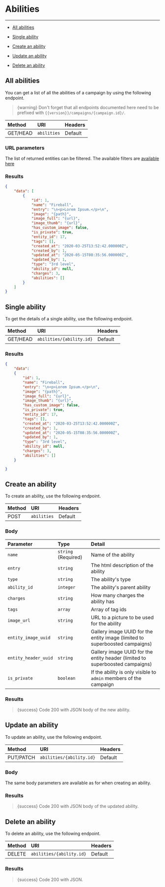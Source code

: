 # Abilities

---

- [All abilities](#all-abilities)

- [Single ability](#ability)
- [Create an ability](#create-ability)
- [Update an ability](#update-ability)
- [Delete an ability](#delete-ability)

<a name="all-abilities"></a>
## All abilities

You can get a list of all the abilities of a campaign by using the following endpoint.

> {warning} Don't forget that all endpoints documented here need to be prefixed with `{{version}}/campaigns/{campaign.id}/`.


| Method | URI | Headers |
| :- |   :-   |  :-  |
| GET/HEAD | `abilities` | Default |

### URL parameters

The list of returned entities can be filtered. The available filters are [available here](/api-docs/{{version}}/filters)


### Results
```json
{
    "data": [
        {
            "id": 1,
            "name": "Fireball",
            "entry": "\n<p>Lorem Ipsum.</p>\n",
            "image": "{path}",
            "image_full": "{url}",
            "image_thumb": "{url}",
            "has_custom_image": false,
            "is_private": true,
            "entity_id": 17,
            "tags": [],
            "created_at": "2020-03-25T13:52:42.000000Z",
            "created_by": 1,
            "updated_at": "2020-05-15T08:35:56.000000Z",
            "updated_by": 1,
            "type": "3rd level",
            "ability_id": null,
            "charges": 3,
            "abilities": []
        }
    ]
}
```


<a name="ability"></a>
## Single ability

To get the details of a single ability, use the following endpoint.

| Method | URI | Headers |
| :- |   :-   |  :-  |
| GET/HEAD | `abilities/{ability.id}` | Default |

### Results
```json
{
    "data":
    {
        "id": 1,
        "name": "Fireball",
        "entry": "\n<p>Lorem Ipsum.</p>\n",
        "image": "{path}",
        "image_full": "{url}",
        "image_thumb": "{url}",
        "has_custom_image": false,
        "is_private": true,
        "entity_id": 17,
        "tags": [],
        "created_at": "2020-03-25T13:52:42.000000Z",
        "created_by": 1,
        "updated_at": "2020-05-15T08:35:56.000000Z",
        "updated_by": 1,
        "type": "3rd level",
        "ability_id": null,
        "charges": 3,
        "abilities": []
    }

}
```


<a name="create-ability"></a>
## Create an ability

To create an ability, use the following endpoint.

| Method | URI | Headers |
| :- |   :-   |  :-  |
| POST | `abilities` | Default |

### Body

| Parameter | Type | Detail |
| :- |   :-   |  :-  |
| `name` | `string` (Required) | Name of the ability |
| `entry` | `string` | The html description of the ability |
| `type` | `string` | The ability's type |
| `ability_id` | `integer` | The ability's parent ability |
| `charges` | `string` | How many charges the ability has |
| `tags` | `array` | Array of tag ids |
| `image_url` | `string` | URL to a picture to be used for the ability |
| `entity_image_uuid` | `string` | Gallery image UUID for the entity image (limited to superboosted campaigns) |
| `entity_header_uuid` | `string` | Gallery image UUID for the entity header (limited to superboosted campaigns) |
| `is_private` | `boolean` | If the ability is only visible to `admin` members of the campaign |
### Results

> {success} Code 200 with JSON body of the new ability.


<a name="update-ability"></a>
## Update an ability

To update an ability, use the following endpoint.

| Method | URI | Headers |
| :- |   :-   |  :-  |
| PUT/PATCH | `abilities/{ability.id}` | Default |

### Body

The same body parameters are available as for when creating an ability.

### Results

> {success} Code 200 with JSON body of the updated ability.


<a name="delete-ability"></a>
## Delete an ability

To delete an ability, use the following endpoint.

| Method | URI | Headers |
| :- |   :-   |  :-  |
| DELETE | `abilities/{ability.id}` | Default |

### Results

> {success} Code 200 with JSON.
